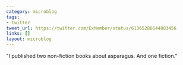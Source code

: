 ```yaml
---
category: microblog
tags:
- twitter
tweet_url: https://twitter.com/ExMember/status/61365286644883456
links: []
layout: microblog
---
```

"I published two non-fiction books about asparagus. And one fiction."
